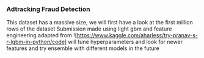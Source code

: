 ### Adtracking Fraud Detection
This dataset has a massive size, we will first have a look at the first million rows of the dataset
Submission made using light gbm and feature engineering adapted from ![https://www.kaggle.com/aharless/try-pranav-s-r-lgbm-in-python/code]
will tune hyperparameters and look for newer features and try ensemble with different models in the future
